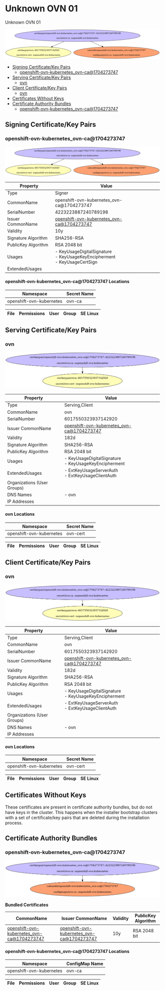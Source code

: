 # Unknown OVN 01

Unknown OVN 01

![PKI Graph](cert-flow.png)

- [Signing Certificate/Key Pairs](#signing-certificatekey-pairs)
    - [openshift-ovn-kubernetes_ovn-ca@1704273747](#openshift-ovn-kubernetes_ovn-ca1704273747)
- [Serving Certificate/Key Pairs](#serving-certificatekey-pairs)
    - [ovn](#ovn)
- [Client Certificate/Key Pairs](#client-certificatekey-pairs)
    - [ovn](#ovn)
- [Certificates Without Keys](#certificates-without-keys)
- [Certificate Authority Bundles](#certificate-authority-bundles)
    - [openshift-ovn-kubernetes_ovn-ca@1704273747](#openshift-ovn-kubernetes_ovn-ca1704273747)

## Signing Certificate/Key Pairs


### openshift-ovn-kubernetes_ovn-ca@1704273747
![PKI Graph](subcert-openshift-ovn-kubernetes_ovn-ca17042737474223223887240789198.png)



| Property | Value |
| ----------- | ----------- |
| Type | Signer |
| CommonName | openshift-ovn-kubernetes_ovn-ca@1704273747 |
| SerialNumber | 4223223887240789198 |
| Issuer CommonName | [openshift-ovn-kubernetes_ovn-ca@1704273747](#openshift-ovn-kubernetes_ovn-ca1704273747) |
| Validity | 10y |
| Signature Algorithm | SHA256-RSA |
| PublicKey Algorithm | RSA 2048 bit |
| Usages | - KeyUsageDigitalSignature<br/>- KeyUsageKeyEncipherment<br/>- KeyUsageCertSign |
| ExtendedUsages |  |


#### openshift-ovn-kubernetes_ovn-ca@1704273747 Locations
| Namespace | Secret Name |
| ----------- | ----------- |
| openshift-ovn-kubernetes | ovn-ca |

| File | Permissions | User | Group | SE Linux |
| ----------- | ----------- | ----------- | ----------- | ----------- |



## Serving Certificate/Key Pairs


### ovn
![PKI Graph](subcert-ovn6017550323937142920.png)



| Property | Value |
| ----------- | ----------- |
| Type | Serving,Client |
| CommonName | ovn |
| SerialNumber | 6017550323937142920 |
| Issuer CommonName | [openshift-ovn-kubernetes_ovn-ca@1704273747](#openshift-ovn-kubernetes_ovn-ca1704273747) |
| Validity | 182d |
| Signature Algorithm | SHA256-RSA |
| PublicKey Algorithm | RSA 2048 bit |
| Usages | - KeyUsageDigitalSignature<br/>- KeyUsageKeyEncipherment |
| ExtendedUsages | - ExtKeyUsageServerAuth<br/>- ExtKeyUsageClientAuth |
| Organizations (User Groups) |  |
| DNS Names | - ovn |
| IP Addresses |  |


#### ovn Locations
| Namespace | Secret Name |
| ----------- | ----------- |
| openshift-ovn-kubernetes | ovn-cert |

| File | Permissions | User | Group | SE Linux |
| ----------- | ----------- | ----------- | ----------- | ----------- |



## Client Certificate/Key Pairs


### ovn
![PKI Graph](subcert-ovn6017550323937142920.png)



| Property | Value |
| ----------- | ----------- |
| Type | Serving,Client |
| CommonName | ovn |
| SerialNumber | 6017550323937142920 |
| Issuer CommonName | [openshift-ovn-kubernetes_ovn-ca@1704273747](#openshift-ovn-kubernetes_ovn-ca1704273747) |
| Validity | 182d |
| Signature Algorithm | SHA256-RSA |
| PublicKey Algorithm | RSA 2048 bit |
| Usages | - KeyUsageDigitalSignature<br/>- KeyUsageKeyEncipherment |
| ExtendedUsages | - ExtKeyUsageServerAuth<br/>- ExtKeyUsageClientAuth |
| Organizations (User Groups) |  |
| DNS Names | - ovn |
| IP Addresses |  |


#### ovn Locations
| Namespace | Secret Name |
| ----------- | ----------- |
| openshift-ovn-kubernetes | ovn-cert |

| File | Permissions | User | Group | SE Linux |
| ----------- | ----------- | ----------- | ----------- | ----------- |



## Certificates Without Keys

These certificates are present in certificate authority bundles, but do not have keys in the cluster.
This happens when the installer bootstrap clusters with a set of certificate/key pairs that are deleted during the
installation process.

## Certificate Authority Bundles


### openshift-ovn-kubernetes_ovn-ca@1704273747
![PKI Graph](subca-715647561.png)



**Bundled Certificates**

| CommonName | Issuer CommonName | Validity | PublicKey Algorithm |
| ----------- | ----------- | ----------- | ----------- |
| [openshift-ovn-kubernetes_ovn-ca@1704273747](#openshift-ovn-kubernetes_ovn-ca1704273747) | [openshift-ovn-kubernetes_ovn-ca@1704273747](#openshift-ovn-kubernetes_ovn-ca1704273747) | 10y | RSA 2048 bit |

#### openshift-ovn-kubernetes_ovn-ca@1704273747 Locations
| Namespace | ConfigMap Name |
| ----------- | ----------- |
| openshift-ovn-kubernetes | ovn-ca |

| File | Permissions | User | Group | SE Linux |
| ----------- | ----------- | ----------- | ----------- | ----------- |



